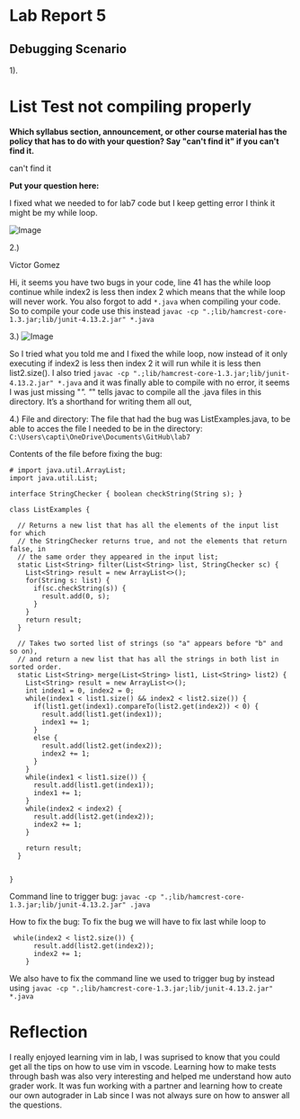 # Lab Report 5
## Debugging Scenario
1).
# List Test not compiling properly
**Which syllabus section, announcement, or other course material has the policy that has to do with your question? Say "can't find it" if you can't find it.**

can't find it

**Put your question here:**

I fixed what we needed to for lab7 code but I keep getting error I think it might be my while loop.

![Image](http://url/a.png)

2.)

Victor Gomez

Hi, it seems you have two bugs in your code, line 41 has the while loop continue while index2 is less then index 2 which means that the while loop will never work. You also forgot to add `*.java` when compiling your code. So to compile your code use this instead `javac -cp ".;lib/hamcrest-core-1.3.jar;lib/junit-4.13.2.jar" *.java`

3.)
![Image](http://url/a.png)

So I tried what you told me and I fixed the while loop, now instead of it only executing if index2 is less then index 2 it will run while it is less then list2.size(). I also tried `javac -cp ".;lib/hamcrest-core-1.3.jar;lib/junit-4.13.2.jar" *.java` and it was finally able to compile with no error, it seems I was just missing "*". "*" tells javac to compile all the .java files in this directory. It’s a shorthand for writing them all out,

4.)
File and directory:
The file that had the bug was ListExamples.java, to be able to acces the file I needed to be in the directory: ` C:\Users\capti\OneDrive\Documents\GitHub\lab7`

Contents of the file before fixing the bug: 
```
# import java.util.ArrayList;
import java.util.List;

interface StringChecker { boolean checkString(String s); }

class ListExamples {

  // Returns a new list that has all the elements of the input list for which
  // the StringChecker returns true, and not the elements that return false, in
  // the same order they appeared in the input list;
  static List<String> filter(List<String> list, StringChecker sc) {
    List<String> result = new ArrayList<>();
    for(String s: list) {
      if(sc.checkString(s)) {
        result.add(0, s);
      }
    }
    return result;
  }

  // Takes two sorted list of strings (so "a" appears before "b" and so on),
  // and return a new list that has all the strings in both list in sorted order.
  static List<String> merge(List<String> list1, List<String> list2) {
    List<String> result = new ArrayList<>();
    int index1 = 0, index2 = 0;
    while(index1 < list1.size() && index2 < list2.size()) {
      if(list1.get(index1).compareTo(list2.get(index2)) < 0) {
        result.add(list1.get(index1));
        index1 += 1;
      }
      else {
        result.add(list2.get(index2));
        index2 += 1;
      }
    }
    while(index1 < list1.size()) {
      result.add(list1.get(index1));
      index1 += 1;
    }
    while(index2 < index2) {
      result.add(list2.get(index2));
      index2 += 1;
    }
    
    return result;
  }


}

```
Command line to trigger bug: 
`javac -cp ".;lib/hamcrest-core-1.3.jar;lib/junit-4.13.2.jar" .java`

How to fix the bug:
To fix the bug we will have to fix last while loop to 
```
 while(index2 < list2.size()) {
      result.add(list2.get(index2));
      index2 += 1;
    }
```
We also have to fix the command line we used to trigger bug by instead using `javac -cp ".;lib/hamcrest-core-1.3.jar;lib/junit-4.13.2.jar" *.java`

# Reflection

I really enjoyed learning vim in lab, I was suprised to know that you could get all the tips on how to use vim in vscode. Learning how to make tests through bash was also very interesting and helped me understand how auto grader work. It was fun working with a partner and learning how to create our own autograder in Lab since I was not always sure on how to answer all the questions.

